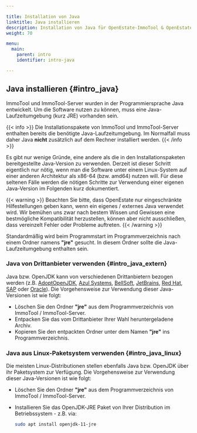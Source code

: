 ```yaml
---

title: Installation von Java 
linktitle: Java installieren
description: Installation von Java für OpenEstate-ImmoTool & OpenEstate-ImmoServer…
weight: 70

menu:
  main:
    parent: intro
    identifier: intro-java

---
```


## Java installieren {#intro_java}

ImmoTool und ImmoTool-Server wurden in der Programmiersprache Java entwickelt. Um die Software nutzen zu können, muss eine Java-Laufzeitumgebung (kurz JRE) vorhanden sein.

{{< info >}}
Die Installationspakete von ImmoTool und ImmoTool-Server enthalten bereits die benötigte Java-Laufzeitumgebung. Im Normalfall muss daher Java **nicht** zusätzlich auf dem Rechner installiert werden.
{{< /info >}}

Es gibt nur wenige Gründe, eine andere als die in den Installationspaketen bereitgestellte Java-Version zu verwenden. Derzeit ist dieser Schritt eigentlich nur nötig, wenn man die Software unter einem Linux-System auf einer anderen Architektur als x86-64 (bzw. amd64) nutzen will. Für diese seltenen Fälle werden die nötigen Schritte zur Verwendung einer eigenen Java-Version im Folgenden kurz dokumentiert. 

{{< warning >}}
Beachten Sie bitte, dass OpenEstate nur eingeschränkte Hilfestellungen geben kann, wenn ein eigenes / externes Java verwendet wird. Wir bemühen uns zwar nach bestem Wissen und Gewissen eine bestmögliche Kompatibilität herzustellen, können aber nicht ausschließen, dass vereinzelt Fehler oder Probleme auftreten.
{{< /warning >}}

Standardmäßig wird beim Programmstart im Programmverzeichnis nach einem Ordner namens **"jre"** gesucht. In diesem Ordner sollte die Java-Laufzeitumgebung enthalten sein.


### Java von Drittanbieter verwenden {#intro_java_extern}

Java bzw. OpenJDK kann von verschiedenen Drittanbietern bezogen werden (z.B. [AdoptOpenJDK](https://adoptopenjdk.net/), [Azul Systems](https://www.azul.com/downloads/zulu/), [BellSoft](https://www.bell-sw.com/), [JetBrains](https://bintray.com/jetbrains/intellij-jdk), [Red Hat](https://github.com/ojdkbuild/ojdkbuild), [SAP](https://sap.github.io/SapMachine/) oder [Oracle](https://www.java.com/)). Die Vorgehensweise zur Verwendung dieser Java-Versionen ist wie folgt: 

-   Löschen Sie den Ordner **"jre"** aus dem Programmverzeichnis von ImmoTool / ImmoTool-Server.
-   Entpacken Sie das vom Drittanbieter Ihrer Wahl heruntergeladene Archiv.
-   Kopieren Sie den entpackten Ordner unter dem Namen **"jre"** ins Programmverzeichnis. 


### Java aus Linux-Paketsystem verwenden {#intro_java_linux}

Die meisten Linux-Distributionen stellen ebenfalls Java bzw. OpenJDK über ihr Paketsystem zur Verfügung. Die Vorgehensweise zur Verwendung dieser Java-Versionen ist wie folgt:

-   Löschen Sie den Ordner **"jre"** aus dem Programmverzeichnis von ImmoTool / ImmoTool-Server.
-   Installieren Sie das OpenJDK-JRE Paket von Ihrer Distribution im Betriebssystem - z.B. via:

    ```bash
    sudo apt install openjdk-11-jre
    ```   
